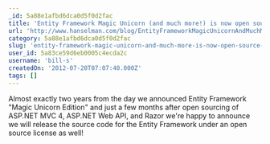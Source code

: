 ```yaml
---
_id: 5a88e1afbd6dca0d5f0d2fac
title: 'Entity Framework Magic Unicorn (and much more!) is now open source with take backs'
url: 'http://www.hanselman.com/blog/EntityFrameworkMagicUnicornAndMuchMoreIsNowOpenSourceWithTakeBacks.aspx'
category: 5a88e1afbd6dca0d5f0d2fac
slug: 'entity-framework-magic-unicorn-and-much-more-is-now-open-source-with-take-backs'
user_id: 5a83ce59d6eb0005c4ecda2c
username: 'bill-s'
createdOn: '2012-07-20T07:07:40.000Z'
tags: []
---
```


Almost exactly two years from the day we announced Entity Framework "Magic Unicorn Edition" and just a few months after open sourcing of ASP.NET MVC 4, ASP.NET Web API, and Razor we're happy to announce we will release the source code for the Entity Framework under an open source license as well!
